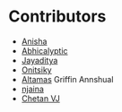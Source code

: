 ﻿# Contributors

<!-- prettier-ignore-start -->
- [Anisha](https://github.com/Anisha7860)
- [Abhicalyptic](https://github.com/abhicalyptic)
- [Jayaditya](https://github.com/JayM2510)
- [Onitsiky](https://github.com/Onitsiky)
- [Altamas](https://github.com/Altamas786)
Griffin Annshual
- [njaina](https://github.com/njaina)
- [Chetan VJ](https://github.com/ch374nvj)


<!-- prettier-ignore-end -->
